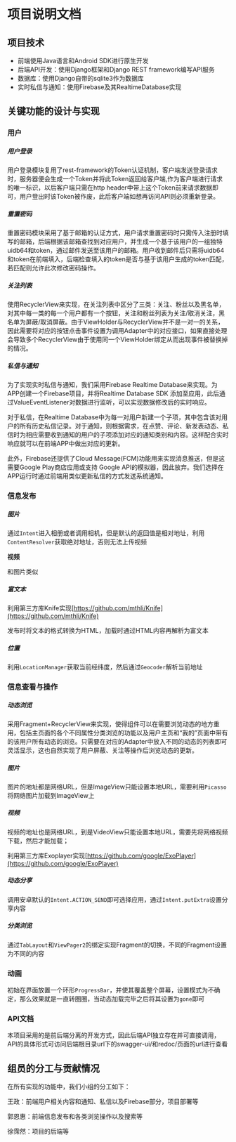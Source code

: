 # 项目说明文档

## 项目技术

+ 前端使用Java语言和Android SDK进行原生开发
+ 后端API开发：使用Django框架和Django REST framework编写API服务
+ 数据库：使用Django自带的sqlite3作为数据库
+ 实时私信与通知：使用Firebase及其RealtimeDatabase实现

## 关键功能的设计与实现

### 用户

##### 用户登录

用户登录模块复用了rest-framework的Token认证机制，客户端发送登录请求时，服务器便会生成一个Token并将此Token返回给客户端,作为客户端进行请求的唯一标识，以后客户端只需在http header中带上这个Token前来请求数据即可，用户登出时该Token被作废，此后客户端如想再访问API则必须重新登录。

##### 重置密码

重置密码模块采用了基于邮箱的认证方式，用户请求重置密码时只需传入注册时填写的邮箱，后端根据该邮箱查找到对应用户，并生成一个基于该用户的一组独特uidb64和token，通过邮件发送至该用户的邮箱。用户收到邮件后只需将uidb64和token在前端填入，后端检查填入的token是否与基于该用户生成的token匹配，若匹配则允许此次修改密码操作。

##### 关注列表

使用RecyclerView来实现，在关注列表中区分了三类：关注、粉丝以及黑名单，对其中每一类的每一个用户都有一个按钮，关注和粉丝列表为关注/取消关注，黑名单为屏蔽/取消屏蔽。由于ViewHolder与RecyclerView并不是一对一的关系，因此需要将对应的按钮点击事件设置为调用Adapter中的对应接口，如果直接处理会导致多个RecyclerView由于使用同一个ViewHolder绑定从而出现事件被替换掉的情况。

##### 私信与通知

为了实现实时私信与通知，我们采用Firebase Realtime Database来实现。为APP创建一个Firebase项目，并将Realtime Database SDK 添加至应用，此后通过ValueEventListener对数据进行监听，可以实现数据修改后的实时响应。

对于私信，在Realtime Database中为每一对用户新建一个子项，其中包含该对用户的所有历史私信记录。对于通知，则根据需求，在点赞、评论、新发表动态、私信时为相应需要收到通知的用户的子项添加对应的通知类别和内容。这样配合实时响应就可以在前端APP中做出对应的更新。

此外，Firebase还提供了Cloud Message(FCM)功能用来实现消息推送，但是这需要Google Play商店应用或支持 Google API的模拟器，因此放弃。我们选择在APP运行时通过前端用类似更新私信的方式发送系统通知。

### 信息发布

##### 图片

通过`Intent`进入相册或者调用相机，但是默认的返回值是相对地址，利用`ContentResolver`获取绝对地址，否则无法上传视频

**视频**

和图片类似

##### 富文本

利用第三方库Knife实现[https://github.com/mthli/Knife](https://github.com/mthli/Knife)

发布时将文本的格式转换为HTML，加载时通过HTML内容再解析为富文本

##### 位置

利用`LocationManager`获取当前经纬度，然后通过`Geocoder`解析当前地址

### 信息查看与操作

##### 动态浏览

采用Fragment+RecyclerView来实现，使得组件可以在需要浏览动态的地方重用，包括主页面的各个不同属性分类浏览的功能以及用户主页和“我的”页面中带有的该用户所有动态的浏览。只需要在对应的Adapter中放入不同的动态的列表即可灵活显示，这也自然实现了用户屏蔽、关注等操作后浏览动态的更新。

##### 图片

图片的地址都是网络URL，但是ImageView只能设置本地URL，需要利用`Picasso`将网络图片加载到ImageView上

##### 视频

视频的地址也是网络URL，到是VideoView只能设置本地URL，需要先将网络视频下载，然后才能加载；

利用第三方库Exoplayer实现[https://github.com/google/ExoPlayer](https://github.com/google/ExoPlayer)

##### 动态分享

调用安卓默认的`Intent.ACTION_SEND`即可选择应用，通过`Intent.putExtra`设置分享内容

##### 分类浏览

通过`TabLayout`和`ViewPager2`的绑定实现Fragment的切换，不同的Fragment设置为不同的内容

### 动画

初始在界面放置一个环形`ProgressBar`，并使其覆盖整个屏幕，设置模式为不确定，那么效果就是一直转圈圈，当动态加载完毕之后将其设置为`gone`即可

### API文档

本项目采用的是前后端分离的开发方式，因此后端API独立存在并可直接调用，API的具体形式可访问后端根目录url下的swagger-ui/和redoc/页面的url进行查看

## 组员的分工与贡献情况

在所有实现的功能中，我们小组的分工如下：

王政：前端用户相关内容和通知、私信以及Firebase部分，项目部署等

郭恩惠：前端信息发布和各类浏览操作以及搜索等

徐霈然：项目的后端等